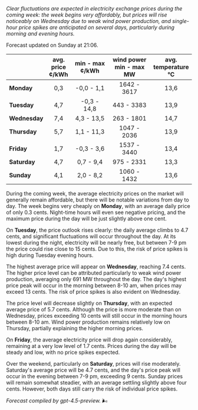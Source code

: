 *Clear fluctuations are expected in electricity exchange prices during the coming week: the week begins very affordably, but prices will rise noticeably on Wednesday due to weak wind power production, and single-hour price spikes are anticipated on several days, particularly during morning and evening hours.*

Forecast updated on Sunday at 21:06.

|             | avg.<br>price<br>¢/kWh | min - max<br>¢/kWh | wind power<br>min - max<br>MW | avg.<br>temperature<br>°C |
|:-------------|:----------------:|:----------------:|:-------------:|:-------------:|
| **Monday**      | 0,3              | -0,0 - 1,1        | 1642 - 3617        | 13,6          |
| **Tuesday**     | 4,7              | -0,3 - 14,8       | 443 - 3383         | 13,9          |
| **Wednesday**   | 7,4              | 4,3 - 13,5        | 263 - 1801         | 14,7          |
| **Thursday**    | 5,7              | 1,1 - 11,3        | 1047 - 2036        | 13,9          |
| **Friday**      | 1,7              | -0,3 - 3,6        | 1537 - 3440        | 13,4          |
| **Saturday**    | 4,7              | 0,7 - 9,4         | 975 - 2331         | 13,3          |
| **Sunday**      | 4,1              | 2,0 - 8,2         | 1060 - 1432        | 13,6          |

During the coming week, the average electricity prices on the market will generally remain affordable, but there will be notable variations from day to day. The week begins very cheaply on **Monday**, with an average daily price of only 0.3 cents. Night-time hours will even see negative pricing, and the maximum price during the day will be just slightly above one cent.

On **Tuesday**, the price outlook rises clearly: the daily average climbs to 4.7 cents, and significant fluctuations will occur throughout the day. At its lowest during the night, electricity will be nearly free, but between 7-9 pm the price could rise close to 15 cents. Due to this, the risk of price spikes is high during Tuesday evening hours.

The highest average price will appear on **Wednesday**, reaching 7.4 cents. The higher price level can be attributed particularly to weak wind power production, averaging only 691 MW throughout the day. The day's highest price peak will occur in the morning between 8-10 am, when prices may exceed 13 cents. The risk of price spikes is also evident on Wednesday.

The price level will decrease slightly on **Thursday**, with an expected average price of 5.7 cents. Although the price is more moderate than on Wednesday, prices exceeding 10 cents will still occur in the morning hours between 8-10 am. Wind power production remains relatively low on Thursday, partially explaining the higher morning prices.

On **Friday**, the average electricity price will drop again considerably, remaining at a very low level of 1.7 cents. Prices during the day will be steady and low, with no price spikes expected.

Over the weekend, particularly on **Saturday**, prices will rise moderately. Saturday's average price will be 4.7 cents, and the day's price peak will occur in the evening between 7-9 pm, exceeding 9 cents. Sunday prices will remain somewhat steadier, with an average settling slightly above four cents. However, both days still carry the risk of individual price spikes.

*Forecast compiled by gpt-4.5-preview.* 🌬️
